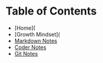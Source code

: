 # **Table of Contents**

* [Home](
* [Growth Mindset](
* [Markdown Notes](https://github.com/H-Thomas4/H-Thomas4.github.io-reading-note/blob/bf35f9b0aad696d362b48ee1e61c86fc725aec44/Markdown.md)
* [Coder Notes](https://github.com/H-Thomas4/H-Thomas4.github.io-reading-note/blob/bf35f9b0aad696d362b48ee1e61c86fc725aec44/coder.md)
* [Git Notes](https://github.com/H-Thomas4/H-Thomas4.github.io-reading-note/blob/bf35f9b0aad696d362b48ee1e61c86fc725aec44/Git.md)



